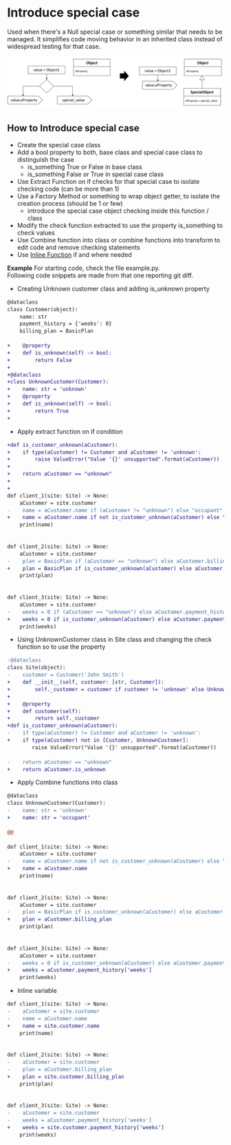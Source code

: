 # Introduce special case
Used when there's a Null special case or something similar that needs to be managed.
It simplifies code moving behavior in an inherited class instead of widespread testing for that case.

![Schema](./image.png)
 

## How to Introduce special case
 * Create the special case class
 * Add a bool property to both, base class and special case class to distinguish the case
    * is_something True or False in base class
    * is_something False or True in special case class
 * Use Extract Function on if checks for that special case to isolate checking code (can be more than 1)
 * Use a Factory Method or something to wrap object getter, to isolate the creation process (should be 1 or few)
    * introduce the special case object checking inside this function / class
 * Modify the check function extracted to use the property is_something to check values
 * Use Combine function into class or combine functions into transform to edit code and remove checking statements
 * Use [Inline Function](../Inline%20function) if and where needed
 
**Example** 
For starting code, check the file example.py.  
Following code snippets are made from that one reporting git diff.
 
 * Creating Unknown customer class and adding is_unknown property 
 ```diff  
 @dataclass
 class Customer(object):
     name: str
     payment_history = {'weeks': 0}
     billing_plan = BasicPlan
    
+    @property
+    def is_unknown(self) -> bool:
+        return False
+
+@dataclass
+class UnknownCustomer(Customer):
+    name: str = 'unknown'
+    @property
+    def is_unknown(self) -> bool:
+        return True
+
 ```

 * Apply extract function on if condition 
 ```diff    
+def is_customer_unknown(aCustomer):
+    if type(aCustomer) != Customer and aCustomer != 'unknown':
+        raise ValueError("Value '{}' unsupported".format(aCustomer))
+
+    return aCustomer == "unknown"
+
+
 def client_1(site: Site) -> None:
     aCustomer = site.customer
-    name = aCustomer.name if (aCustomer != "unknown") else "occupant"
+    name = aCustomer.name if not is_customer_unknown(aCustomer) else "occupant"
     print(name)
 
 
 def client_2(site: Site) -> None:
     aCustomer = site.customer
-    plan = BasicPlan if (aCustomer == "unknown") else aCustomer.billing_plan
+    plan = BasicPlan if is_customer_unknown(aCustomer) else aCustomer.billing_plan
     print(plan)
 
 
 def client_3(site: Site) -> None:
     aCustomer = site.customer
-    weeks = 0 if (aCustomer == "unknown") else aCustomer.payment_history['weeks']
+    weeks = 0 if is_customer_unknown(aCustomer) else aCustomer.payment_history['weeks']
     print(weeks)
 ```
 
  * Using UnknownCustomer class in Site class and changing the check function so to use the property
 ```diff    
-@dataclass
 class Site(object):
-    customer = Customer('John Smith')
+    def __init__(self, customer: [str, Customer]):
+        self._customer = customer if customer != 'unknown' else UnknownCustomer()
+
+    @property
+    def customer(self):
+        return self._customer
+def is_customer_unknown(aCustomer):
-    if type(aCustomer) != Customer and aCustomer != 'unknown':
+    if type(aCustomer) not in [Customer, UnknownCustomer]:
         raise ValueError("Value '{}' unsupported".format(aCustomer))
 
-    return aCustomer == "unknown"
+    return aCustomer.is_unknown
```

 *  Apply Combine functions into class
 ```diff
 @dataclass
 class UnknownCustomer(Customer):
-    name: str = 'unknown'
+    name: str = 'occupant'
 
@@
 
 def client_1(site: Site) -> None:
     aCustomer = site.customer
-    name = aCustomer.name if not is_customer_unknown(aCustomer) else "occupant"
+    name = aCustomer.name
     print(name)
 
 
 def client_2(site: Site) -> None:
     aCustomer = site.customer
-    plan = BasicPlan if is_customer_unknown(aCustomer) else aCustomer.billing_plan
+    plan = aCustomer.billing_plan
     print(plan)
 
 
 def client_3(site: Site) -> None:
     aCustomer = site.customer
-    weeks = 0 if is_customer_unknown(aCustomer) else aCustomer.payment_history['weeks']
+    weeks = aCustomer.payment_history['weeks']
     print(weeks)
 ```
 
 * Inline variable
 ```diff
 def client_1(site: Site) -> None:
-    aCustomer = site.customer
-    name = aCustomer.name
+    name = site.customer.name
     print(name)
 
 
 def client_2(site: Site) -> None:
-    aCustomer = site.customer
-    plan = aCustomer.billing_plan
+    plan = site.customer.billing_plan
     print(plan)
 
 
 def client_3(site: Site) -> None:
-    aCustomer = site.customer
-    weeks = aCustomer.payment_history['weeks']
+    weeks = site.customer.payment_history['weeks']
     print(weeks)
 ```